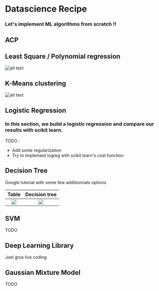# Datascience Recipe

### Let's implement ML algorithms from scratch !!

## ACP

## Least Square / Polynomial regression
![alt text](https://i.imgur.com/LTrwkMk.png)

## K-Means clustering

![alt text](https://i.imgur.com/IyhMapm.gif)


## Logistic Regression

### In this section, we build a logistic regression and compare our results with scikit learn.

TODO :
  * Add some regularization
  * Try to implement logreg with scikit learn's cost function
  
## Decision Tree

Google tutorial with some few additionnals options

Table                                                                                         |  Decision tree
:--------------------------------------------------------------------------------------------:|:----------------------------------------------------------------------------------------------------:
![](https://github.com/blhelias/datascience_recipe/blob/master/doc/PlayTennis.jpg)  |  ![](https://github.com/blhelias/datascience_recipe/blob/master/doc/tree.png)


## SVM

TODO

## Deep Learning Library
Joel grus live coding

## Gaussian Mixture Model

TODO
